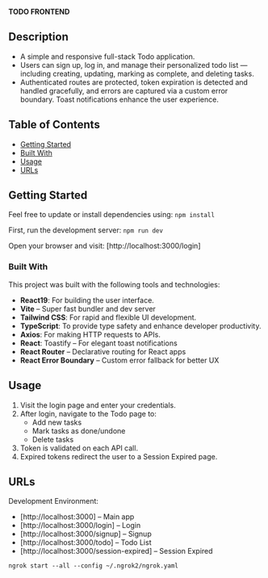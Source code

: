 **TODO FRONTEND**

## Description
- A simple and responsive full-stack Todo application. 
- Users can sign up, log in, and manage their personalized todo list — including creating, updating, marking as complete, and deleting tasks. 
- Authenticated routes are protected, token expiration is detected and handled gracefully, and errors are captured via a custom error boundary. Toast notifications enhance the user experience.


## Table of Contents

- [Getting Started](#getting-started)
- [Built With](#built-with)
- [Usage](#usage)
- [URLs](#URLs)

## Getting Started

Feel free to update or install dependencies using:
`npm install`

First, run the development server:
`npm run dev`

Open your browser and visit:
[http://localhost:3000/login]

### Built With

This project was built with the following tools and technologies:

- **React19**: For building the user interface.
- **Vite** – Super fast bundler and dev server
- **Tailwind CSS**: For rapid and flexible UI development.
- **TypeScript**: To provide type safety and enhance developer productivity.
- **Axios**: For making HTTP requests to APIs.
- **React**: Toastify – For elegant toast notifications
- **React Router** – Declarative routing for React apps
- **React Error Boundary** – Custom error fallback for better UX



## Usage

1. Visit the login page and enter your credentials.
2. After login, navigate to the Todo page to:
    - Add new tasks
    - Mark tasks as done/undone
    - Delete tasks
3. Token is validated on each API call.
4. Expired tokens redirect the user to a Session Expired page.

## URLs

Development Environment:
- [http://localhost:3000] – Main app
- [http://localhost:3000/login] – Login
- [http://localhost:3000/signup] – Signup
- [http://localhost:3000/todo] – Todo List
- [http://localhost:3000/session-expired] – Session Expired

`ngrok start --all --config ~/.ngrok2/ngrok.yaml` 